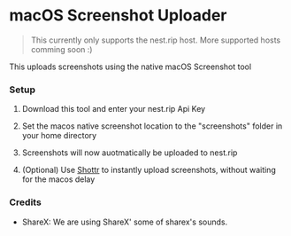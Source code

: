 # macOS Screenshot Uploader

> This currently only supports the nest.rip host.
> More supported hosts comming soon :)

This uploads screenshots using the native macOS Screenshot tool

### Setup

1. Download this tool and enter your nest.rip Api Key
2. Set the macos native screenshot location to the "screenshots" folder in your home directory
3. Screenshots will now auotmatically be uploaded to nest.rip

4. (Optional) Use [Shottr](http://shottr.cc) to instantly upload screenshots, without waiting for the macos delay

### Credits

- ShareX: We are using ShareX' some of sharex's sounds.
